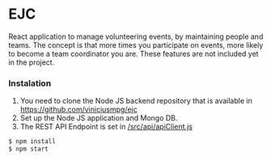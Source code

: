 # EJC

React application to manage volunteering events, by maintaining people and teams. The concept is that more times you participate on events, more likely to become a team coordinator you are. These features are not included yet in the project.

### Instalation

1. You need to clone the Node JS backend repository that is available in https://github.com/viniciusmpg/ejc
2. Set up the Node JS application and Mongo DB.
3. The REST API Endpoint is set in [/src/api/apiClient.js](/src/api/apiClient.js)


```sh
$ npm install
$ npm start
```
